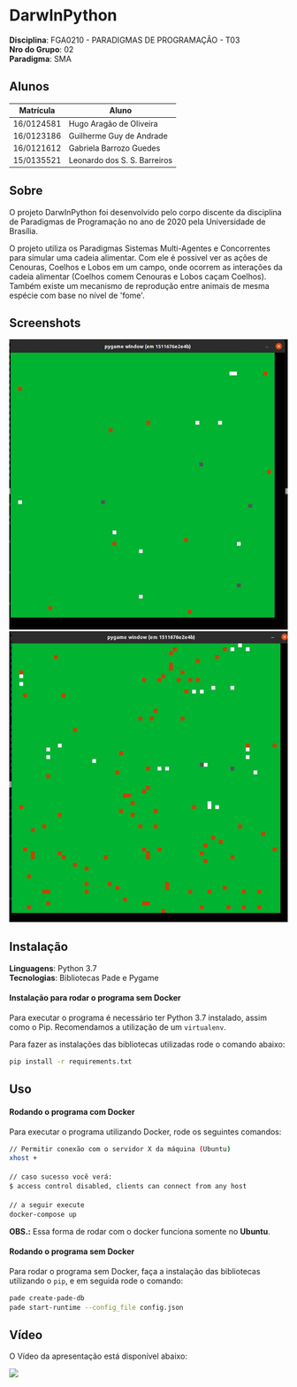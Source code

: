# DarwInPython

**Disciplina**: FGA0210 - PARADIGMAS DE PROGRAMAÇÃO - T03 <br>
**Nro do Grupo**: 02<br>
**Paradigma**: SMA<br>

## Alunos

| Matrícula  | Aluno                        |
| ---------- | ---------------------------- |
| 16/0124581 | Hugo Aragão de Oliveira      |
| 16/0123186 | Guilherme Guy de Andrade     |
| 16/0121612 | Gabriela Barrozo Guedes      |
| 15/0135521 | Leonardo dos S. S. Barreiros |

## Sobre

O projeto DarwInPython foi desenvolvido pelo corpo discente da disciplina de Paradigmas de Programação no ano de 2020 pela Universidade de Brasília. 

O projeto utiliza os Paradigmas Sistemas Multi-Agentes e Concorrentes para simular uma cadeia alimentar. Com ele é possivel ver as ações de Cenouras, Coelhos e Lobos em um campo, onde ocorrem as interações da cadeia alimentar (Coelhos comem Cenouras e Lobos caçam Coelhos). Também existe um mecanismo de reprodução entre animais de mesma espécie com base no nível de 'fome'.

## Screenshots

![Inicio do game](img/img1.jpg)
![Após interações](img/img2.jpg)

## Instalação

**Linguagens**: Python 3.7<br>
**Tecnologias**: Bibliotecas Pade e Pygame<br>

#### Instalação para rodar o programa sem Docker

Para executar o programa é necessário ter Python 3.7 instalado, assim como o Pip. Recomendamos a utilização de um `virtualenv`.

Para fazer as instalações das bibliotecas utilizadas rode o comando abaixo:

```sh
pip install -r requirements.txt
```

## Uso

#### Rodando o programa com Docker

Para executar o programa utilizando Docker, rode os seguintes comandos:

```sh
// Permitir conexão com o servidor X da máquina (Ubuntu)
xhost +

// caso sucesso você verá:
$ access control disabled, clients can connect from any host

// a seguir execute
docker-compose up
```

**OBS.:** Essa forma de rodar com o docker funciona somente no **Ubuntu**.

#### Rodando o programa sem Docker

Para rodar o programa sem Docker, faça a instalação das bibliotecas utilizando o `pip`, e em seguida rode o comando:

```sh
pade create-pade-db
pade start-runtime --config_file config.json
```

## Vídeo

O Vídeo da apresentação está disponível abaixo:

[<img src="https://img.youtube.com/vi/2cjX38g8cgs/maxresdefault.jpg">](https://youtu.be/2cjX38g8cgs)
